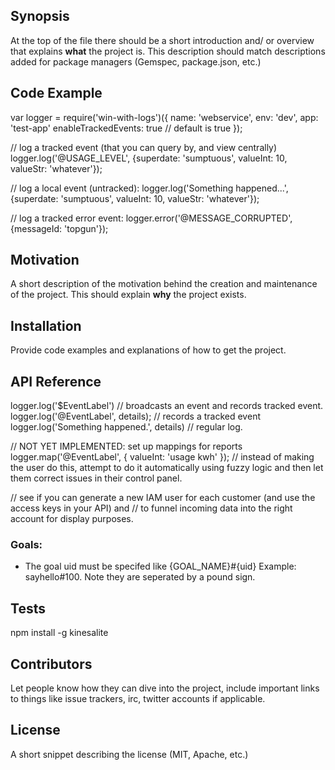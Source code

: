 ## Synopsis

At the top of the file there should be a short introduction and/ or overview that explains **what** the project is. This description should match descriptions added for package managers (Gemspec, package.json, etc.)

## Code Example

var logger = require('win-with-logs')({
  name: 'webservice',
  env: 'dev',
  app: 'test-app'
  enableTrackedEvents: true  // default is true
});

// log a tracked event (that you can query by, and view centrally)
logger.log('@USAGE_LEVEL', {superdate: 'sumptuous', valueInt: 10, valueStr: 'whatever'});

// log a local event (untracked):
logger.log('Something happened...', {superdate: 'sumptuous', valueInt: 10, valueStr: 'whatever'});

// log a tracked error event:
logger.error('@MESSAGE_CORRUPTED', {messageId: 'topgun'});

## Motivation

A short description of the motivation behind the creation and maintenance of the project. This should explain **why** the project exists.

## Installation

Provide code examples and explanations of how to get the project.

## API Reference

logger.log('$EventLabel') // broadcasts an event and records tracked event.
logger.log('@EventLabel', details); // records a tracked event
logger.log('Something happened.', details)   // regular log.

// NOT YET IMPLEMENTED: set up mappings for reports
logger.map('@EventLabel', { valueInt: 'usage kwh' });  // instead of making the user do this, attempt to do it automatically using fuzzy logic and then let them correct issues in their control panel.

// see if you can generate a new IAM user for each customer (and use the access keys in your API) and
// to funnel incoming data into the right account for display purposes.


### Goals:

- The goal uid must be specifed like {GOAL_NAME}#{uid}  Example: sayhello#100.  Note they are seperated by a pound sign.

## Tests

npm install -g kinesalite

## Contributors

Let people know how they can dive into the project, include important links to things like issue trackers, irc, twitter accounts if applicable.

## License

A short snippet describing the license (MIT, Apache, etc.)